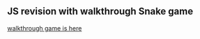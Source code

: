 ## JS revision with walkthrough Snake game

[walkthrough game is here](https://www.youtube.com/watch?v=QTcIXok9wNY&ab_channel=WebDevSimplified)
